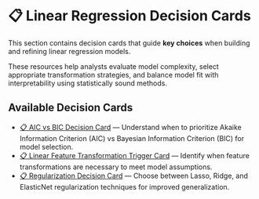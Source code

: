 # 📋 Linear Regression Decision Cards

This section contains decision cards that guide **key choices** when building and refining linear regression models.  

These resources help analysts evaluate model complexity, select appropriate transformation strategies, and balance model fit with interpretability using statistically sound methods.

## Available Decision Cards

- [📋 AIC vs BIC Decision Card](📋%20AIC%20vs%20BIC%20Decision%20Card.md) — Understand when to prioritize Akaike Information Criterion (AIC) vs Bayesian Information Criterion (BIC) for model selection.
- [📋 Linear Feature Transformation Trigger Card](📋%20Linear%20Feature%20Transformation%20Trigger%20Card.md) — Identify when feature transformations are necessary to meet model assumptions.
- [📋 Regularization Decision Card](📋%20Regularization%20Decision%20Card.md) — Choose between Lasso, Ridge, and ElasticNet regularization techniques for improved generalization.